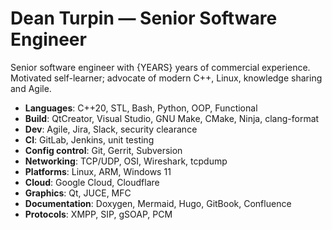 # Dean Turpin &mdash; Senior Software Engineer

<!-- Note "years" is inserted dynamically by the build pipe -->

Senior software engineer with {YEARS} years of commercial experience. Motivated
self-learner; advocate of modern C++, Linux, knowledge sharing and Agile.

- __Languages__: C++20, STL, Bash, Python, OOP, Functional
- __Build__: QtCreator, Visual Studio, GNU Make, CMake, Ninja, clang-format
- __Dev__: Agile, Jira, Slack, security clearance
- __CI__: GitLab, Jenkins, unit testing
- __Config control__: Git, Gerrit, Subversion
- __Networking__: TCP/UDP, OSI, Wireshark, tcpdump
- __Platforms__: Linux, ARM, Windows 11
- __Cloud__: Google Cloud, Cloudflare
- __Graphics__: Qt, JUCE, MFC
- __Documentation__: Doxygen, Mermaid, Hugo, GitBook, Confluence
- __Protocols__: XMPP, SIP, gSOAP, PCM

<!--
- __Design__: Data structures, algorithms, multithreading
-->

